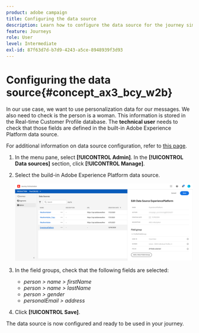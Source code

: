 ```yaml
---
product: adobe campaign
title: Configuring the data source
description: Learn how to configure the data source for the journey simple use case
feature: Journeys
role: User
level: Intermediate
exl-id: 87f63d7d-b7d9-4243-a5ce-8948939f3d93
---
```

# Configuring the data source{#concept_ax3_bcy_w2b}

In our use case, we want to use personalization data for our messages. We also need to check is the person is a woman. This information is stored in the Real-time Customer Profile database. The **technical user** needs to check that those fields are defined in the built-in Adobe Experience Platform data source.

For additional information on data source configuration, refer to [this page](../datasource/about-data-sources.md). 

1. In the menu pane, select **[!UICONTROL Admin]**. In the **[!UICONTROL Data sources]** section, click **[!UICONTROL Manage]**.
1. Select the build-in Adobe Experience Platform data source.

    ![](../assets/journey23.png)

1. In the field groups, check that the following fields are selected:

    * _person > name > firstName_
    * _person > name > lastName_
    * _person > gender_
    * _personalEmail > address_

1. Click **[!UICONTROL Save]**.

The data source is now configured and ready to be used in your journey.
